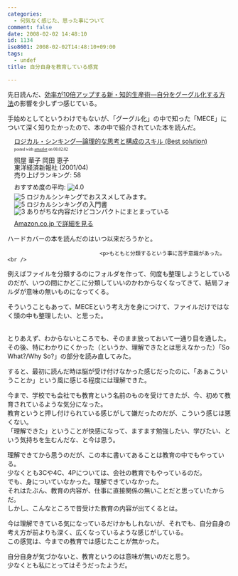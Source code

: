 ```yaml
---
categories:
  - 何気なく感じた、思った事について
comment: false
date: 2008-02-02 14:48:10
id: 1134
iso8601: 2008-02-02T14:48:10+09:00
tags:
  - undef
title: 自分自身を教育している感覚

---
```


<div class="entry-body">
                                 <p>先日読んだ、<a href="http://www.amazon.co.jp/exec/obidos/ASIN/4478002037/nqounet-22/ref=nosim/" name="amazletlink" id="amazletlink">効率が10倍アップする新・知的生産術―自分をグーグル化する方法</a>の影響を少しずつ感じている。</p>

<p>手始めとしてというわけでもないが、「グーグル化」の中で知った「MECE」について深く知りたかったので、本の中で紹介されていた本を読んだ。</p>

<div class="amazlet-box" style="margin-bottom:0px;"><div class="amazlet-image" style="float:left;"><a href="http://www.amazon.co.jp/exec/obidos/ASIN/4492531122/nqounet-22/ref=nosim/" name="amazletlink" id="amazletlink"></a></div><div class="amazlet-info" style="float:left;margin-left:15px;line-height:120%"><div class="amazlet-name" style="margin-bottom:10px;line-height:120%"><a href="http://www.amazon.co.jp/exec/obidos/ASIN/4492531122/nqounet-22/ref=nosim/" name="amazletlink" id="amazletlink">ロジカル・シンキング―論理的な思考と構成のスキル (Best solution)</a><div class="amazlet-powered-date" style="font-size:7pt;margin-top:5px;font-family:verdana;line-height:120%">posted with <a href="http://app.amazlet.com/amazlet/" title="ロジカル・シンキング―論理的な思考と構成のスキル (Best solution)">amazlet</a> on 08.02.02</div></div><div class="amazlet-detail">照屋 華子 岡田 恵子 <br />東洋経済新報社 (2001/04)<br />売り上げランキング: 58<br /></div><div class="amazlet-review" style="margin-top:10px; margin-bottom:10px"><div class="amazlet-review-average" style="margin-bottom:5px">おすすめ度の平均: <img src="http://images-jp.amazon.com/images/G/09/x-locale/common/customer-reviews/stars-4-0.gif" alt="4.0" /></div><img src="http://images-jp.amazon.com/images/G/09/x-locale/common/customer-reviews/stars-5-0.gif" alt="5" /> ロジカルシンキングでおススメしてみます。<br /><img src="http://images-jp.amazon.com/images/G/09/x-locale/common/customer-reviews/stars-5-0.gif" alt="5" /> ロジカルシンキングの入門書<br /><img src="http://images-jp.amazon.com/images/G/09/x-locale/common/customer-reviews/stars-3-0.gif" alt="3" /> ありがちな内容だけどコンパクトにまとまっている<br /></div><div class="amazlet-link" style="margin-top: 5px"><a href="http://www.amazon.co.jp/exec/obidos/ASIN/4492531122/nqounet-22/ref=nosim/" name="amazletlink" id="amazletlink">Amazon.co.jp で詳細を見る</a></div></div><div class="amazlet-footer" style="clear: left"></div></div>

<p>ハードカバーの本を読んだのはいつ以来だろうかと。<br /></p>
                              
                                 <p>もともと分類するという事に苦手意識があった。<br />
例えばファイルを分類するのにフォルダを作って、何度も整理しようとしているのだが、いつの間にかどこに分類していいのかわからなくなってきて、結局フォルダが意味の無いものになってくる。</p>

<p>そういうこともあって、MECEという考え方を身につけて、ファイルだけではなく頭の中も整理したい、と思った。</p>

<p><br />
とりあえず、わからないところでも、そのまま放っておいて一通り目を通した。<br />
その後、特にわかりにくかった（というか、理解できたとは思えなかった）「So What?/Why So?」の部分を読み直してみた。</p>

<p>すると、最初に読んだ時は脳が受け付けなかった感じだったのに、「あぁこういうことか」という風に感じる程度には理解できた。</p>

<p>今まで、学校でも会社でも教育という名前のものを受けてきたが、今、初めて教育されているような気分になった。<br />
教育というと押し付けられている感じがして嫌だったのだが、こういう感じは悪くない。<br />
「理解できた」ということが快感になって、ますます勉強したい、学びたい、という気持ちを生むんだな、と今は思う。</p>

<p>理解できてから思うのだが、この本に書いてあることは教育の中でもやっている。<br />
少なくとも3Cや4C、4Pについては、会社の教育でもやっているのだ。<br />
でも、身についていなかった。理解できていなかった。<br />
それはたぶん、教育の内容が、仕事に直接関係の無いことだと思っていたからだ。<br />
しかし、こんなところで昔受けた教育の内容が出てくるとは。</p>

<p>今は理解できている気になっているだけかもしれないが、それでも、自分自身の考え方が前よりも深く、広くなっているような感じがしている。<br />
この感覚は、今までの教育では感じたことが無かった。</p>

<p>自分自身が気づかないと、教育というのは意味が無いのだと思う。<br />
少なくとも私にとってはそうだったようだ。</p>
                              </div>
    	